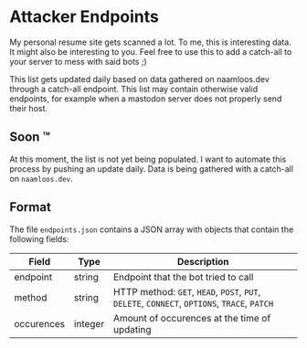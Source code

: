# Attacker Endpoints
My personal resume site gets scanned a lot. To me, this is interesting data. It might also be interesting to you. Feel free to use this to add a catch-all to your server to mess with said bots ;)

This list gets updated daily based on data gathered on naamloos.dev through a catch-all endpoint. This list may contain otherwise valid endpoints, for example when a mastodon server does not properly send their host.

## Soon ™️
At this moment, the list is not yet being populated. I want to automate this process by pushing an update daily. Data is being gathered with a catch-all on `naamloos.dev`.

## Format
The file `endpoints.json` contains a JSON array with objects that contain the following fields:

| Field | Type | Description |
|-------|------|-------------|
| endpoint | string | Endpoint that the bot tried to call |
| method | string | HTTP method: `GET`, `HEAD`, `POST`, `PUT`, `DELETE`, `CONNECT`, `OPTIONS`, `TRACE`, `PATCH` |
| occurences | integer | Amount of occurences at the time of updating |
